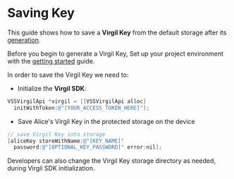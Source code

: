 # Saving Key

This guide shows how to save a **Virgil Key** from the default storage after its [generation](/documentation-objectivec/guides/virgil-key/generating-key.md).

Before you begin to generate a Virgil Key, Set up your project environment with the [getting started](/documentation-objectivec/guides/configuration/client-configuration.md) guide.

In order to save the Virgil Key we need to:

- Initialize the **Virgil SDK**:

```objectivec
VSSVirgilApi *virgil = [[VSSVirgilApi alloc]
  initWithToken:@"[YOUR_ACCESS_TOKEN_HERE]"];
```

- Save Alice's Virgil Key in the protected storage on the device

```objectivec
// save Virgil Key into storage
[aliceKey storeWithName:@"[KEY_NAME]"
  password:@"[OPTIONAL_KEY_PASSWORD]" error:nil];
```


Developers can also change the Virgil Key storage directory as needed, during Virgil SDK initialization.
